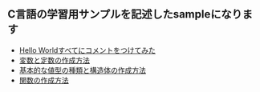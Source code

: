 ## C言語の学習用サンプルを記述したsampleになります

- [Hello Worldすべてにコメントをつけてみた](https://github.com/Chronoss0518/ConsoleProject/blob/master/CProject/sample/sample1.c)
- [変数と定数の作成方法](https://github.com/Chronoss0518/ConsoleProject/blob/master/CProject/sample/sample2.c)
- [基本的な値型の種類と構造体の作成方法](https://github.com/Chronoss0518/ConsoleProject/blob/master/CProject/sample/sample3.c)
- [関数の作成方法](https://github.com/Chronoss0518/ConsoleProject/blob/master/CProject/sample/sample4.c)
